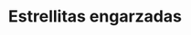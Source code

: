---
title: Estrellitas engarzadas
date: 
draft: false

# descripcion
description : Aros pasantes en plata y cristal.

materials: Plata 925

color: 

dimensions: Largo 1,70 cm

code: 01-07-1072

type: "Aros"

categories: []

price: $5.470,00

price_eftvo: $4.650,00

# Images
# first image will be shown in the product page
images:
  # - image: "images/path_to_image"
  # La ubicacion de las imagenes es imagenes/Aros/Aros.Cristal/01-07-1072-estrellitas-engarzadas
  - image: "./images/aros/cristal/01-07-1072-estrellitas-engarzadas_a.jpg"
  - image: "./images/aros/cristal/01-07-1072-estrellitas-engarzadas_b.jpg"
  - image: "./images/aros/cristal/01-07-1072-estrellitas-engarzadas_c.jpg"
---